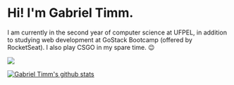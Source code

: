 # Hi! I'm Gabriel Timm.

I am currently in the second year of computer science at UFPEL, in addition to studying web development at GoStack Bootcamp (offered by RocketSeat). I also play CSGO in my spare time. :wink:

<img src="https://img.shields.io/badge/<GABRIELTIMM_>%20-%23E4405F.svg?&style=for-the-badge&logo=Instagram&logoColor=white"/>

[![Gabriel Timm's github stats](https://github-readme-stats.vercel.app/api?username=gstimm&show_icons=true&theme=dracula)](https://github.com/gstimm/github-readme-stats)
